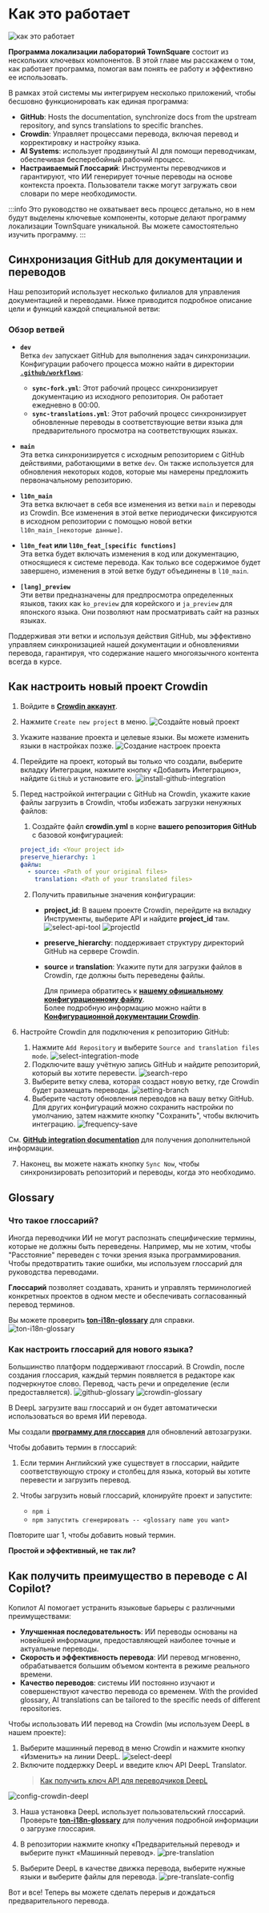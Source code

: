 # Как это работает

![как это работает](/img/localizationProgramGuideline/localization-program.png)

**Программа локализации лабораторий TownSquare** состоит из нескольких ключевых компонентов. В этой главе мы расскажем о том, как работает программа, помогая вам понять ее работу и эффективно ее использовать.

В рамках этой системы мы интегрируем несколько приложений, чтобы бесшовно функционировать как единая программа:

- **GitHub**: Hosts the documentation, synchronize docs from the upstream repository, and syncs translations to specific branches.
- **Crowdin**: Управляет процессами перевода, включая перевод и корректировку и настройку языка.
- **AI Systems**: использует продвинутый AI для помощи переводчикам, обеспечивая бесперебойный рабочий процесс.
- **Настраиваемый Глоссарий**: Инструменты переводчиков и гарантируют, что ИИ генерирует точные переводы на основе контекста проекта. Пользователи также могут загружать свои словари по мере необходимости.

:::info
Это руководство не охватывает весь процесс детально, но в нем будут выделены ключевые компоненты, которые делают программу локализации TownSquare уникальной. Вы можете самостоятельно изучить программу.
:::

## Синхронизация GitHub для документации и переводов

Наш репозиторий использует несколько филиалов для управления документацией и переводами. Ниже приводится подробное описание цели и функций каждой специальной ветви:

### Обзор ветвей

- **`dev`**\
  Ветка `dev` запускает GitHub для выполнения задач синхронизации. Конфигурации рабочего процесса можно найти в директории [**`.github/workflows`**](https://github.com/TownSquareXYZ/ton-docs/tree/dev/.github/workflows):

  - **`sync-fork.yml`**: Этот рабочий процесс синхронизирует документацию из исходного репозитория. Он работает ежедневно в 00:00.
  - **`sync-translations.yml`**: Этот рабочий процесс синхронизирует обновленные переводы в соответствующие ветви языка для предварительного просмотра на соответствующих языках.

- **`main`**\
  Эта ветка синхронизируется с исходным репозиторием с GitHub действиями, работающими в ветке `dev`. Он также используется для обновления некоторых кодов, которые мы намерены предложить первоначальному репозиторию.

- **`l10n_main`**\
  Эта ветка включает в себя все изменения из ветки `main` и переводы из Crowdin. Все изменения в этой ветке периодически фиксируются в исходном репозитории с помощью новой ветки `l10n_main_[некоторые данные]`.

- **`l10n_feat` или `l10n_feat_[specific functions]`**\
  Эта ветка будет включать изменения в код или документацию, относящиеся к системе перевода. Как только все содержимое будет завершено, изменения в этой ветке будут объединены в `l10_main`.

- **`[lang]_preview`**\
  Эти ветви предназначены для предпросмотра определенных языков, таких как `ko_preview` для корейского и `ja_preview` для японского языка. Они позволяют нам просматривать сайт на разных языках.

Поддерживая эти ветки и используя действия GitHub, мы эффективно управляем синхронизацией нашей документации и обновлениями перевода, гарантируя, что содержание нашего многоязычного контента всегда в курсе.

## Как настроить новый проект Crowdin

1. Войдите в [**Crowdin аккаунт**](https://accounts.crowdin.com/login).

2. Нажмите `Create new project` в меню.
   ![Создайте новый проект](/img/localizationProgrameline/howItWorked/create-new-project.png)

3. Укажите название проекта и целевые языки. Вы можете изменить языки в настройках позже.
   ![Создание настроек проекта](/img/localizationProgrameline/howItWorked/create-project-setting.png)

4. Перейдите на проект, который вы только что создали, выберите вкладку Интеграции, нажмите кнопку «Добавить Интеграцию», найдите `GitHub` и установите его.
   ![install-github-integration](/img/localizationProgrameline/howItWorked/install-github-integration.png)

5. Перед настройкой интеграции с GitHub на Crowdin, укажите какие файлы загрузить в Crowdin, чтобы избежать загрузки ненужных файлов:

   1. Создайте файл **crowdin.yml** в корне **вашего репозитория GitHub** с базовой конфигурацией:

   ```yml
   project_id: <Your project id>
   preserve_hierarchy: 1
   файлы:
     - source: <Path of your original files>
       translation: <Path of your translated files>
   ```

   2. Получить правильные значения конфигурации:
      - **project_id**: В вашем проекте Crowdin, перейдите на вкладку Инструменты, выберите API и найдите **project_id** там.
        ![select-api-tool](/img/localizationProgrameline/howItWorked/select-api-tool.png)
        ![projectId](/img/localizationProgrameline/howItWorked/projectId.png)
      - **preserve_hierarchy**: поддерживает структуру директорий GitHub на сервере Crowdin.
      - **source** и **translation**: Укажите пути для загрузки файлов в Crowdin, где должны быть переведены файлы.

        Для примера обратитесь к [**нашему официальному конфигурационному файлу**](https://github.com/TownSquareXYZ/ton-docs/blob/localization/crowdin.yml).\
        Более подробную информацию можно найти в [**Конфигурационной документации Crowdin**](https://developer.crowdin.com/configuration-file/).

6. Настройте Crowdin для подключения к репозиторию GitHub:
   1. Нажмите `Add Repository` и выберите `Source and translation files mode`.
      ![select-integration-mode](/img/localizationProgrameline/howItWorked/select-integration-mode.png)
   2. Подключите вашу учётную запись GitHub и найдите репозиторий, который вы хотите перевести.
      ![search-repo](/img/localizationProgrameline/howItWorked/search-repo.png)
   3. Выберите ветку слева, которая создаст новую ветку, где Crowdin будет размещать переводы.
      ![setting-branch](/img/localizationProgrameline/howItWorked/setting-branch.png)
   4. Выберите частоту обновления переводов на вашу ветку GitHub. Для других конфигураций можно сохранить настройки по умолчанию, затем нажмите кнопку "Сохранить", чтобы включить интеграцию.
      ![frequency-save](/img/localizationProgrameline/howItWorked/frequency-save.png)

См. [**GitHub integration documentation**](https://support.crowdin.com/github-integration/) для получения дополнительной информации.

7. Наконец, вы можете нажать кнопку `Sync Now`, чтобы синхронизировать репозиторий и переводы, когда это необходимо.

## Glossary

### Что такое глоссарий?

Иногда переводчики ИИ не могут распознать специфические термины, которые не должны быть переведены. Например, мы не хотим, чтобы "Расстояние" переведен с точки зрения языка программирования. Чтобы предотвратить такие ошибки, мы используем глоссарий для руководства переводами.

**Глоссарий** позволяет создавать, хранить и управлять терминологией конкретных проектов в одном месте и обеспечивать согласованный перевод терминов.

Вы можете проверить [**ton-i18n-glossary**](https://github.com/TownSquareXYZ/ton-i18n-glossary) для справки.
![ton-i18n-glossary](/img/localizationProgrameline/howItWorked/ton-i18n-glossary.png)

### Как настроить глоссарий для нового языка?

Большинство платформ поддерживают глоссарий. В Crowdin, после создания глоссария, каждый термин появляется в редакторе как подчеркнутое слово. Перевод, часть речи и определение (если предоставляется).
![github-glossary](/img/localizationProgrameline/howItWorked/github-glossary.png)
![crowdin-glossary](/img/localizationProgramGuideline/howItWorked/crowdin-glossary.png)

В DeepL загрузите ваш глоссарий и он будет автоматически использоваться во время ИИ перевода.

Мы создали [**программу для глоссария**](https://github.com/TownSquareXYZ/ton-i18n-glossary) для обновлений автозагрузки.

Чтобы добавить термин в глоссарий:

1. Если термин Английский уже существует в глоссарии, найдите соответствующую строку и столбец для языка, который вы хотите перевести и загрузить перевод.
2. Чтобы загрузить новый глоссарий, клонируйте проект и запустите:

   - `npm i`
   - `npm запустить сгенерировать -- <glossary name you want>`

Повторите шаг 1, чтобы добавить новый термин.

**Простой и эффективный, не так ли?**

## Как получить преимущество в переводе с AI Copilot?

Копилот AI помогает устранить языковые барьеры с различными преимуществами:

- **Улучшенная последовательность**: ИИ переводы основаны на новейшей информации, предоставляющей наиболее точные и актуальные переводы.
- **Скорость и эффективность перевода**: ИИ перевод мгновенно, обрабатывается большим объемом контента в режиме реального времени.
- **Качество переводов**: системы ИИ постоянно изучают и совершенствуют качество перевода со временем. With the provided glossary, AI translations can be tailored to the specific needs of different repositories.

Чтобы использовать ИИ перевод на Crowdin (мы используем DeepL в нашем проекте):

1. Выберите машинный перевод в меню Crowdin и нажмите кнопку «Изменить» на линии DeepL.
   ![select-deepl](/img/localizationProgrameline/howItWorked/select-deepl.png)
2. Включите поддержку DeepL и введите ключ API DeepL Translator.
   > [Как получить ключ API для переводчиков DeepL](https://www.deepl.com/pro-api?cta=header-pro-api)

![config-crowdin-deepl](/img/localizationProgrameline/howItWorked/config-crowdin-deepl.png)

3. Наша установка DeepL использует пользовательский глоссарий. Проверьте [**ton-i18n-glossary**](https://github.com/TownSquareXYZ/ton-i18n-glossary) для получения подробной информации о загрузке глоссария.

4. В репозитории нажмите кнопку «Предварительный перевод» и выберите пункт «Машинный перевод».
   ![pre-translation](/img/localizationProgrameline/howItworked/pre-translation.png)

5. Выберите DeepL в качестве движка перевода, выберите нужные языки и выберите файлы для перевода.
   ![pre-translate-config](/img/localizationProgrameline/howItWorked/pre-translate-config.png)

Вот и все! Теперь вы можете сделать перерыв и дождаться предварительного перевода.
